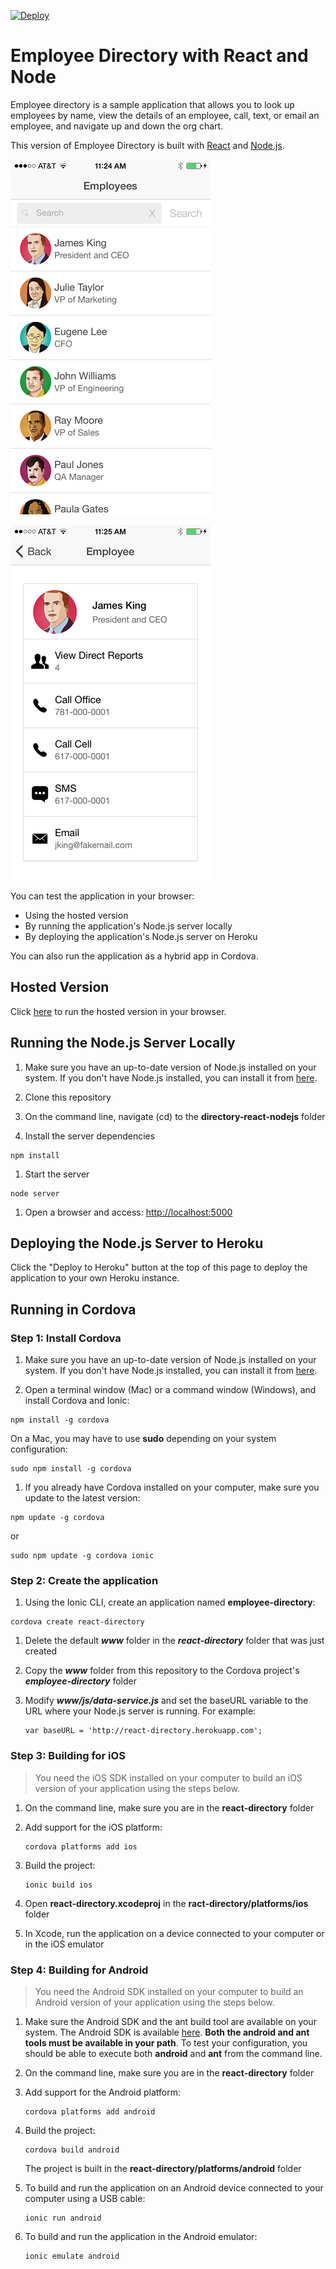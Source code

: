 [![Deploy](https://www.herokucdn.com/deploy/button.png)](https://heroku.com/deploy)

# Employee Directory with React and Node

Employee directory is a sample application that allows you to look up employees by name, view the details of an employee,
call, text, or email an employee, and navigate up and down the org chart.

This version of Employee Directory is built with [React](http://facebook.github.io/react/) and [Node.js]().

![alt tag](assets/directory_search.png)

![alt tag](assets/directory_details.png)

You can test the application in your browser:
- Using the hosted version
- By running the application's Node.js server locally
- By deploying the application's Node.js server on Heroku

You can also run the application as a hybrid app in Cordova.

## Hosted Version

Click [here](http://react-directory.herokuapp.com) to run the hosted version in your browser.

## Running the Node.js Server Locally

1. Make sure you have an up-to-date version of Node.js installed on your system. If you don't have Node.js installed, you can install it from [here](http://nodejs.org/).

1. Clone this repository

1. On the command line, navigate (cd) to the **directory-react-nodejs** folder

1. Install the server dependencies

  ```
  npm install
  ```

1. Start the server

  ```
  node server
  ```

1. Open a browser and access: [http://localhost:5000](http://localhost:5000)


## Deploying the Node.js Server to Heroku

Click the "Deploy to Heroku" button at the top of this page to deploy the application to your own Heroku instance.


## Running in Cordova

### Step 1: Install Cordova

1. Make sure you have an up-to-date version of Node.js installed on your system. If you don't have Node.js installed, you can install it from [here](http://nodejs.org/).

1. Open a terminal window (Mac) or a command window (Windows), and install Cordova and Ionic:

  ```
  npm install -g cordova
  ```

  On a Mac, you may have to use **sudo** depending on your system configuration:

  ```
  sudo npm install -g cordova
  ```

1. If you already have Cordova installed on your computer, make sure you update to the latest version:

  ```
  npm update -g cordova
  ```

  or

  ```
  sudo npm update -g cordova ionic
  ```

### Step 2: Create the application

1. Using the Ionic CLI, create an application named **employee-directory**:

  ```
  cordova create react-directory
  ```

1. Delete the default ***www*** folder in the ***react-directory*** folder that was just created

1. Copy the ***www*** folder from this repository to the Cordova project's ***employee-directory*** folder

1. Modify ***www/js/data-service.js*** and set the baseURL variable to the URL where your Node.js server is running. For example:

    ```
    var baseURL = 'http://react-directory.herokuapp.com';
    ```


### Step 3: Building for iOS

> You need the iOS SDK installed on your computer to build an iOS version of your application
using the steps below.

1. On the command line, make sure you are in the **react-directory** folder

1. Add support for the iOS platform:

    ```
    cordova platforms add ios
    ```

1. Build the project:

    ```
    ionic build ios
    ```

1. Open **react-directory.xcodeproj** in the **ract-directory/platforms/ios** folder

1. In Xcode, run the application on a device connected to your computer or in the iOS emulator


### Step 4: Building for Android

> You need the Android SDK installed on your computer to build an Android version of your
application using the steps below.

1. Make sure the Android SDK and the ant build tool are available on your system. The Android SDK is available [here](http://developer.android.com/sdk/index.html). **Both the android and ant tools must be available in your path**. To test your configuration, you should be able to execute both **android** and **ant** from the command line.

1. On the command line, make sure you are in the **react-directory** folder

1. Add support for the Android platform:

    ```
    cordova platforms add android
    ```

1. Build the project:

    ```
    cordova build android
    ```

    The project is built in the **react-directory/platforms/android** folder


1. To build and run the application on an Android device connected to your computer using a USB cable:

    ```
    ionic run android
    ```

1. To build and run the application in the Android emulator:

    ```
    ionic emulate android
    ```
